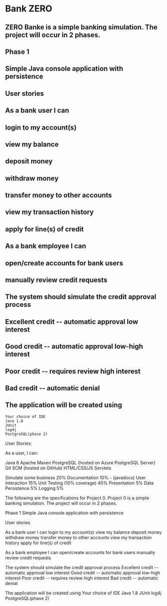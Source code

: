 # Bank ZERO

## ZERO Banke is a simple banking simulation. The project will occur in 2 phases.

## Phase 1
## Simple Java console application with persistence

## User stories

## As a bank user I can
   ## login to my account(s)
   ## view my balance
   ## deposit money
   ## withdraw money
   ## transfer money to other accounts
   ## view my transaction history
   ## apply for line(s) of credit

## As a bank employee I can
   ## open/create accounts for bank users
   ## manually review credit requests

## The system should simulate the credit approval process
   ## Excellent credit -- automatic approval low interest
   ## Good credit -- automatic approval low-high interest
   ## Poor credit -- requires review high interest
   ## Bad credit -- automatic denial

## The application will be created using
    Your choice of IDE
    Java 1.8
    JUnit
    log4j
    PostgreSQL(phase 2)

User Stories:

As a user, I can:

Java 8
Apache Maven
PostgreSQL (hosted on Azure PostgreSQL Server)
Git SCM (hosted on GitHub)
HTML/CSS/JS
Servlets

Simulate some business 20%
Documentation 10% - (javadocs)
User Interaction 15%
Unit Testing (10% coverage) 40%
Presentation 5%
Data Persistence 5%
Logging 5%

The following are the specifications for Project 0.
Project 0 is a simple banking simulation. The project will occur in 2 phases.

Phase 1
Simple Java console application with persistence

User stories

As a bank user I can
    login to my account(s)
    view my balance
    deposit money
    withdraw money
    transfer money to other accounts
    view my transaction history
    apply for line(s) of credit

As a bank employee I can
    open/create accounts for bank users
    manually review credit requests

The system should simulate the credit approval process
    Excellent credit -- automatic approval low interest
    Good credit -- automatic approval low-high interest
    Poor credit -- requires review high interest
    Bad credit -- automatic denial

The application will be created using
    Your choice of IDE
    Java 1.8
    JUnit
    log4j
    PostgreSQL(phase 2)
